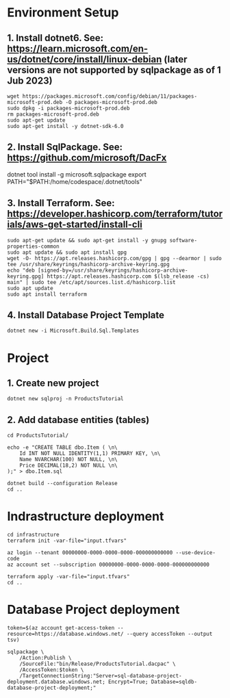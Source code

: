 # Environment Setup
## 1. Install dotnet6. See: https://learn.microsoft.com/en-us/dotnet/core/install/linux-debian (later versions are not supported by sqlpackage as of 1 Jub 2023)
``` 
wget https://packages.microsoft.com/config/debian/11/packages-microsoft-prod.deb -O packages-microsoft-prod.deb
sudo dpkg -i packages-microsoft-prod.deb
rm packages-microsoft-prod.deb
sudo apt-get update
sudo apt-get install -y dotnet-sdk-6.0
```

## 2. Install SqlPackage. See: https://github.com/microsoft/DacFx
dotnet tool install -g microsoft.sqlpackage
export PATH="$PATH:/home/codespace/.dotnet/tools"


## 3. Install Terraform. See: https://developer.hashicorp.com/terraform/tutorials/aws-get-started/install-cli
```
sudo apt-get update && sudo apt-get install -y gnupg software-properties-common
sudo apt update && sudo apt install gpg
wget -O- https://apt.releases.hashicorp.com/gpg | gpg --dearmor | sudo tee /usr/share/keyrings/hashicorp-archive-keyring.gpg
echo "deb [signed-by=/usr/share/keyrings/hashicorp-archive-keyring.gpg] https://apt.releases.hashicorp.com $(lsb_release -cs) main" | sudo tee /etc/apt/sources.list.d/hashicorp.list
sudo apt update
sudo apt install terraform
```

## 4. Install Database Project Template
```
dotnet new -i Microsoft.Build.Sql.Templates
```

# Project

## 1. Create new project
```
dotnet new sqlproj -n ProductsTutorial
```

## 2. Add database entities (tables)
```
cd ProductsTutorial/

echo -e "CREATE TABLE dbo.Item ( \n\
    Id INT NOT NULL IDENTITY(1,1) PRIMARY KEY, \n\
    Name NVARCHAR(100) NOT NULL, \n\
    Price DECIMAL(18,2) NOT NULL \n\
);" > dbo.Item.sql

dotnet build --configuration Release
cd ..
```

# Indrastructure deployment
```
cd infrastructure
terraform init -var-file="input.tfvars"

az login --tenant 00000000-0000-0000-0000-000000000000 --use-device-code
az account set --subscription 00000000-0000-0000-0000-000000000000

terraform apply -var-file="input.tfvars"
cd ..
```

# Database Project deployment
```
token=$(az account get-access-token --resource=https://database.windows.net/ --query accessToken --output tsv)

sqlpackage \
    /Action:Publish \
    /SourceFile:"bin/Release/ProductsTutorial.dacpac" \
    /AccessToken:$token \
    /TargetConnectionString:"Server=sql-database-project-deployment.database.windows.net; Encrypt=True; Database=sqldb-database-project-deployment;"
```